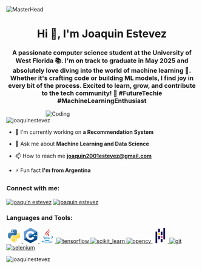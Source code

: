 ![MasterHead](https://nodd3r.com/media/blog/Portadas_blog_24.png)
<h1 align="center">Hi 👋, I'm Joaquin Estevez</h1>
<h3 align="center">A passionate computer science student at the University of West Florida 📚. I'm on track to graduate in May 2025 and absolutely love diving into the world of machine learning 🤖. Whether it's crafting code or building ML models, I find joy in every bit of the process. Excited to learn, grow, and contribute to the tech community! 🚀 #FutureTechie #MachineLearningEnthusiast</h3>
<img align="right" alt="Coding" width="400" src="https://i.makeagif.com/media/7-23-2019/q3ItDm.gif">

<p align="left"> <img src="https://komarev.com/ghpvc/?username=joaquinestevez&label=Profile%20views&color=0e75b6&style=flat" alt="joaquinestevez" /> </p>

- 🔭 I'm currently working on **a Recommendation System**

- 💬 Ask me about **Machine Learning and Data Science**

- 📫 How to reach me **joaquin2001estevez@gmail.com**

- ⚡ Fun fact **I'm from Argentina**

<h3 align="left">Connect with me:</h3>
<p align="left">
<a href="https://linkedin.com/in/joaquin estevez" target="blank"><img align="center" src="https://raw.githubusercontent.com/rahuldkjain/github-profile-readme-generator/master/src/images/icons/Social/linked-in-alt.svg" alt="joaquin estevez" height="30" width="40" /></a>
<a href="https://www.youtube.com/c/joaquin estevez" target="blank"><img align="center" src="https://raw.githubusercontent.com/rahuldkjain/github-profile-readme-generator/master/src/images/icons/Social/youtube.svg" alt="joaquin estevez" height="30" width="40" /></a>
</p>

<h3 align="left">Languages and Tools:</h3>
<p align="left"> <a href="https://www.python.org" target="_blank" rel="noreferrer"> <img src="https://raw.githubusercontent.com/devicons/devicon/master/icons/python/python-original.svg" alt="python" width="40" height="40"/> </a> <a href="https://www.w3schools.com/cpp/" target="_blank" rel="noreferrer"> <img src="https://raw.githubusercontent.com/devicons/devicon/master/icons/cplusplus/cplusplus-original.svg" alt="cplusplus" width="40" height="40"/> </a> <a href="https://www.java.com" target="_blank" rel="noreferrer"> <img src="https://raw.githubusercontent.com/devicons/devicon/master/icons/java/java-original.svg" alt="java" width="40" height="40"/> </a><a href="https://www.tensorflow.org" target="_blank" rel="noreferrer"> <img src="https://www.vectorlogo.zone/logos/tensorflow/tensorflow-icon.svg" alt="tensorflow" width="40" height="40"/> </a> <a href="https://scikit-learn.org/" target="_blank" rel="noreferrer"> <img src="https://upload.wikimedia.org/wikipedia/commons/0/05/Scikit_learn_logo_small.svg" alt="scikit_learn" width="40" height="40"/> </a><a href="https://opencv.org/" target="_blank" rel="noreferrer"> <img src="https://www.vectorlogo.zone/logos/opencv/opencv-icon.svg" alt="opencv" width="40" height="40"/> </a> <a href="https://pandas.pydata.org/" target="_blank" rel="noreferrer"> <img src="https://raw.githubusercontent.com/devicons/devicon/2ae2a900d2f041da66e950e4d48052658d850630/icons/pandas/pandas-original.svg" alt="pandas" width="40" height="40"/> </a>  <a href="https://git-scm.com/" target="_blank" rel="noreferrer"> <img src="https://www.vectorlogo.zone/logos/git-scm/git-scm-icon.svg" alt="git" width="40" height="40"/> </a> <a href="https://www.selenium.dev" target="_blank" rel="noreferrer"> <img src="https://raw.githubusercontent.com/detain/svg-logos/780f25886640cef088af994181646db2f6b1a3f8/svg/selenium-logo.svg" alt="selenium" width="40" height="40"/> </a> </p>

<p><img align="left" src="https://github-readme-stats.vercel.app/api/top-langs?username=joaquinestevez&show_icons=true&locale=en&layout=compact" alt="joaquinestevez" /></p>

